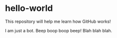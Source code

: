 # hello-world

This repository will help me learn how GitHub works!

I am just a bot.  Beep boop boop beep!  Blah blah blah.
